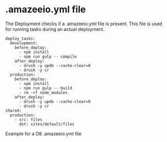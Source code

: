 # .amazeeio.yml file

The Deployment checks if a .amazeeio.yml file is present. This file is used for running tasks during an actual deployment.

```
deploy_tasks:
  development:
    before_deploy:
      - npm install
      - npm run gulp -- compile
    after_deploy:
      - drush -y updb --cache-clear=0
      - drush -y cr
  production:
    before_deploy:
      - npm install
      - npm run gulp -- build
      - rm -rf node_modules
    after_deploy:
      - drush -y updb --cache-clear=0
      - drush -y cr
shared:
  production:
    - src: files
      dst: sites/default/files

```

Example for a D8 .amazeeio.yml file